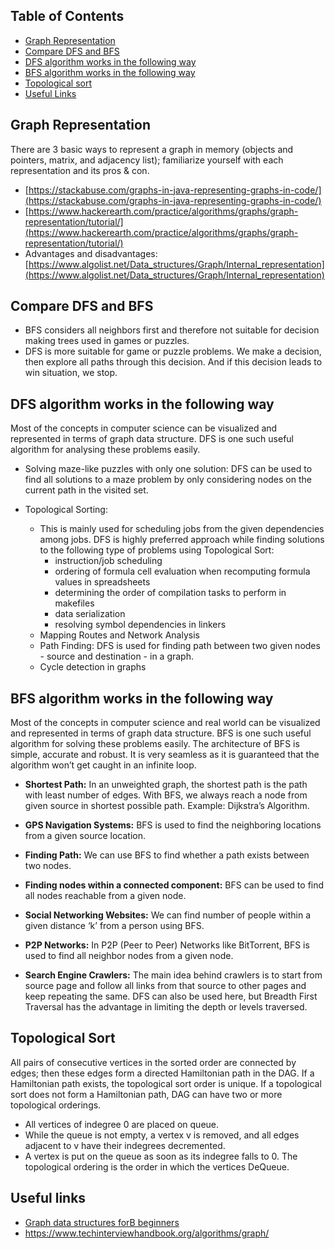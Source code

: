 ## Table of Contents
- [Graph Representation](#graph-representation)
- [Compare DFS and BFS](#compare-dfs-and-bfs)
- [DFS algorithm works in the following way](#dfs-algorithm-works-in-the-following-way)
- [BFS algorithm works in the following way](#bfs-algorithm-works-in-the-following-way)
- [Topological sort](#topological-sort)
- [Useful Links](#useful-links)

## Graph Representation

There are 3 basic ways to represent a graph in memory (objects and pointers, matrix, and adjacency list); familiarize yourself with each representation and its pros & con.

- [https://stackabuse.com/graphs-in-java-representing-graphs-in-code/](https://stackabuse.com/graphs-in-java-representing-graphs-in-code/)
- [https://www.hackerearth.com/practice/algorithms/graphs/graph-representation/tutorial/](https://www.hackerearth.com/practice/algorithms/graphs/graph-representation/tutorial/)
- Advantages and disadvantages: [https://www.algolist.net/Data_structures/Graph/Internal_representation](https://www.algolist.net/Data_structures/Graph/Internal_representation)

## Compare DFS and BFS
- BFS considers all neighbors first and therefore not suitable for decision making trees used in games or puzzles.
- DFS is more suitable for game or puzzle problems. We make a decision, then explore all paths through this decision. And if this decision leads to win situation, we stop.


## DFS algorithm works in the following way
Most of the concepts in computer science can be visualized and represented in terms of graph data structure. DFS is one such useful algorithm for analysing these problems easily.
- Solving maze-like puzzles with only one solution: DFS can be used to find all solutions to a maze problem by only considering nodes on the current path in the visited set.

- Topological Sorting:
    - This is mainly used for scheduling jobs from the given dependencies among jobs. DFS is highly preferred approach while finding solutions to the following type of problems using Topological Sort:
        - instruction/job scheduling
        - ordering of formula cell evaluation when recomputing formula values in spreadsheets
        - determining the order of compilation tasks to perform in makefiles
        - data serialization
        - resolving symbol dependencies in linkers
    - Mapping Routes and Network Analysis
    - Path Finding: DFS is used for finding path between two given nodes - source and destination - in a graph.
    - Cycle detection in graphs

## BFS algorithm works in the following way
Most of the concepts in computer science and real world can be visualized and represented in terms of graph data structure. BFS is one such useful algorithm for solving these problems easily. The architecture of BFS is simple, accurate and robust. It is very seamless as it is guaranteed that the algorithm won’t get caught in an infinite loop.
- **Shortest Path:** In an unweighted graph, the shortest path is the path with least number of edges. With BFS, we always reach a node from given source in shortest possible path. Example: Dijkstra’s Algorithm.

- **GPS Navigation Systems:** BFS is used to find the neighboring locations from a given source location.

- **Finding Path:** We can use BFS to find whether a path exists between two nodes.

- **Finding nodes within a connected component:** BFS can be used to find all nodes reachable from a given node.

- **Social Networking Websites:** We can find number of people within a given distance ‘k’ from a person using BFS.

- **P2P Networks:** In P2P (Peer to Peer) Networks like BitTorrent, BFS is used to find all neighbor nodes from a given node.

- **Search Engine Crawlers:** The main idea behind crawlers is to start from source page and follow all links from that source to other pages and keep repeating the same. DFS can also be used here, but Breadth First Traversal has the advantage in limiting the depth or levels traversed.


## Topological Sort
All pairs of consecutive vertices in the sorted order are connected by edges; then these edges form a directed Hamiltonian path in the DAG. If a Hamiltonian path exists, the topological sort order is unique. If a topological sort does not form a Hamiltonian path, DAG can have two or more topological orderings.

- All vertices of indegree 0 are placed on queue. 
- While the queue is not empty, a vertex v is removed, and all edges adjacent to v have their indegrees decremented. 
- A vertex is put on the queue as soon as its indegree falls to 0. The topological ordering is the order in which the vertices DeQueue.

## Useful links
- [Graph data structures forB beginners](https://adrianmejia.com/data-structures-for-beginners-graphs-time-complexity-tutorial/)
- https://www.techinterviewhandbook.org/algorithms/graph/
